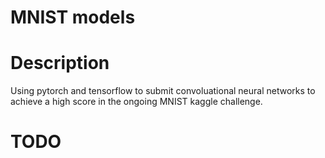 # MNIST models

# Description

Using pytorch and tensorflow to submit convoluational neural networks to achieve a high score in the ongoing MNIST kaggle challenge.

# TODO
